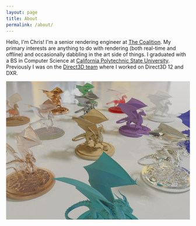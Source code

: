 ```yaml
---
layout: page
title: About
permalink: /about/
---
```


Hello, I'm Chris! I'm a senior rendering engineer at [The Coalition][TheCoalition]. My primary interests are anything to do with rendering (both real-time and offline) and occasionally dabbling in the art side of things. I graduated with a BS in Computer Science at [California Polytechnic State University][CalPoly]. Previously I was on the [Direct3D team][D3DTeam] where I worked on Direct3D 12 and DXR.

![TracerBoy screenshot](/assets/TracerBoy/dragons.png)

[TheCoalition]: https://www.thecoalitionstudio.com/
[D3DTeam]: https://devblogs.microsoft.com/directx/
[CalPoly]: https://www.calpoly.edu/